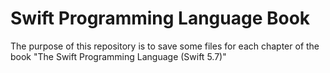 # Swift Programming Language Book
The purpose of this repository is to save some files for each chapter of the book "The Swift Programming Language (Swift 5.7)"
